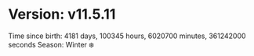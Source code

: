 # Version: v11.5.11
Time since birth: 4181 days, 100345 hours, 6020700 minutes, 361242000 seconds
Season: Winter ❄️
